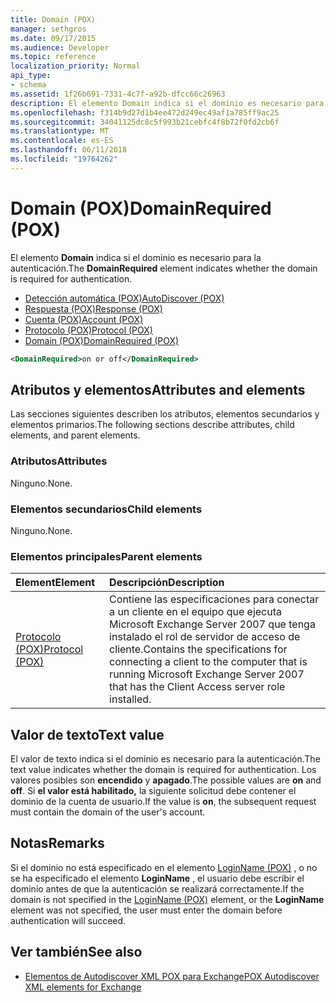 ```yaml
---
title: Domain (POX)
manager: sethgros
ms.date: 09/17/2015
ms.audience: Developer
ms.topic: reference
localization_priority: Normal
api_type:
- schema
ms.assetid: 1f26b691-7331-4c7f-a92b-dfcc66c26963
description: El elemento Domain indica si el dominio es necesario para la autenticación.
ms.openlocfilehash: f314b9d27d1b4ee472d249ec49af1a785ff9ac25
ms.sourcegitcommit: 34041125dc8c5f993b21cebfc4f8b72f0fd2cb6f
ms.translationtype: MT
ms.contentlocale: es-ES
ms.lasthandoff: 06/11/2018
ms.locfileid: "19764262"
---
```

# <a name="domainrequired-pox"></a><span data-ttu-id="2066d-103">Domain (POX)</span><span class="sxs-lookup"><span data-stu-id="2066d-103">DomainRequired (POX)</span></span>

<span data-ttu-id="2066d-104">El elemento **Domain** indica si el dominio es necesario para la autenticación.</span><span class="sxs-lookup"><span data-stu-id="2066d-104">The **DomainRequired** element indicates whether the domain is required for authentication.</span></span> 
  
- [<span data-ttu-id="2066d-105">Detección automática (POX)</span><span class="sxs-lookup"><span data-stu-id="2066d-105">AutoDiscover (POX)</span></span>](autodiscover-pox.md)  
- [<span data-ttu-id="2066d-106">Respuesta (POX)</span><span class="sxs-lookup"><span data-stu-id="2066d-106">Response (POX)</span></span>](response-pox.md) 
- [<span data-ttu-id="2066d-107">Cuenta (POX)</span><span class="sxs-lookup"><span data-stu-id="2066d-107">Account (POX)</span></span>](account-pox.md)  
- [<span data-ttu-id="2066d-108">Protocolo (POX)</span><span class="sxs-lookup"><span data-stu-id="2066d-108">Protocol (POX)</span></span>](protocol-pox.md)  
- [<span data-ttu-id="2066d-109">Domain (POX)</span><span class="sxs-lookup"><span data-stu-id="2066d-109">DomainRequired (POX)</span></span>](domainrequired-pox.md)
  
```xml
<DomainRequired>on or off</DomainRequired>
```

## <a name="attributes-and-elements"></a><span data-ttu-id="2066d-110">Atributos y elementos</span><span class="sxs-lookup"><span data-stu-id="2066d-110">Attributes and elements</span></span>

<span data-ttu-id="2066d-111">Las secciones siguientes describen los atributos, elementos secundarios y elementos primarios.</span><span class="sxs-lookup"><span data-stu-id="2066d-111">The following sections describe attributes, child elements, and parent elements.</span></span>
  
### <a name="attributes"></a><span data-ttu-id="2066d-112">Atributos</span><span class="sxs-lookup"><span data-stu-id="2066d-112">Attributes</span></span>

<span data-ttu-id="2066d-113">Ninguno.</span><span class="sxs-lookup"><span data-stu-id="2066d-113">None.</span></span>
  
### <a name="child-elements"></a><span data-ttu-id="2066d-114">Elementos secundarios</span><span class="sxs-lookup"><span data-stu-id="2066d-114">Child elements</span></span>

<span data-ttu-id="2066d-115">Ninguno.</span><span class="sxs-lookup"><span data-stu-id="2066d-115">None.</span></span>
  
### <a name="parent-elements"></a><span data-ttu-id="2066d-116">Elementos principales</span><span class="sxs-lookup"><span data-stu-id="2066d-116">Parent elements</span></span>

|<span data-ttu-id="2066d-117">**Element**</span><span class="sxs-lookup"><span data-stu-id="2066d-117">**Element**</span></span>|<span data-ttu-id="2066d-118">**Descripción**</span><span class="sxs-lookup"><span data-stu-id="2066d-118">**Description**</span></span>|
|:-----|:-----|
|[<span data-ttu-id="2066d-119">Protocolo (POX)</span><span class="sxs-lookup"><span data-stu-id="2066d-119">Protocol (POX)</span></span>](protocol-pox.md) <br/> |<span data-ttu-id="2066d-120">Contiene las especificaciones para conectar a un cliente en el equipo que ejecuta Microsoft Exchange Server 2007 que tenga instalado el rol de servidor de acceso de cliente.</span><span class="sxs-lookup"><span data-stu-id="2066d-120">Contains the specifications for connecting a client to the computer that is running Microsoft Exchange Server 2007 that has the Client Access server role installed.</span></span>  <br/> |
   
## <a name="text-value"></a><span data-ttu-id="2066d-121">Valor de texto</span><span class="sxs-lookup"><span data-stu-id="2066d-121">Text value</span></span>

<span data-ttu-id="2066d-122">El valor de texto indica si el dominio es necesario para la autenticación.</span><span class="sxs-lookup"><span data-stu-id="2066d-122">The text value indicates whether the domain is required for authentication.</span></span> <span data-ttu-id="2066d-123">Los valores posibles son **encendido** y **apagado**.</span><span class="sxs-lookup"><span data-stu-id="2066d-123">The possible values are **on** and **off**.</span></span> <span data-ttu-id="2066d-124">Si **el valor está habilitado,** la siguiente solicitud debe contener el dominio de la cuenta de usuario.</span><span class="sxs-lookup"><span data-stu-id="2066d-124">If the value is **on**, the subsequent request must contain the domain of the user's account.</span></span>
  
## <a name="remarks"></a><span data-ttu-id="2066d-125">Notas</span><span class="sxs-lookup"><span data-stu-id="2066d-125">Remarks</span></span>

<span data-ttu-id="2066d-126">Si el dominio no está especificado en el elemento [LoginName (POX)](loginname-pox.md) , o no se ha especificado el elemento **LoginName** , el usuario debe escribir el dominio antes de que la autenticación se realizará correctamente.</span><span class="sxs-lookup"><span data-stu-id="2066d-126">If the domain is not specified in the [LoginName (POX)](loginname-pox.md) element, or the **LoginName** element was not specified, the user must enter the domain before authentication will succeed.</span></span> 
  
## <a name="see-also"></a><span data-ttu-id="2066d-127">Ver también</span><span class="sxs-lookup"><span data-stu-id="2066d-127">See also</span></span>

- [<span data-ttu-id="2066d-128">Elementos de Autodiscover XML POX para Exchange</span><span class="sxs-lookup"><span data-stu-id="2066d-128">POX Autodiscover XML elements for Exchange</span></span>](pox-autodiscover-xml-elements-for-exchange.md)

